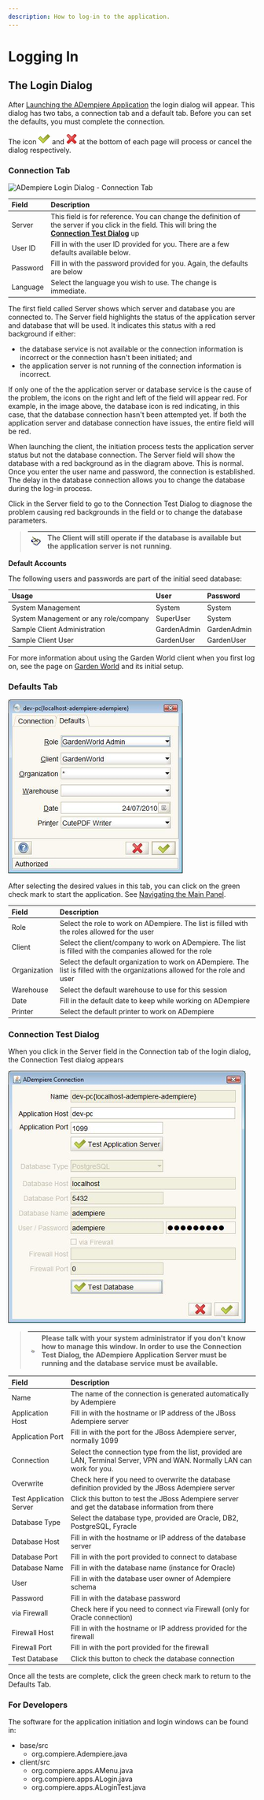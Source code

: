 ```yaml
---
description: How to log-in to the application.
---
```


# Logging In

## The Login Dialog

After [Launching the ADempiere Application](launching-the-application.md) the login dialog will appear. This dialog has two tabs, a connection tab and a default tab. Before you can set the defaults, you must complete the connection.

The icon ![](../../.gitbook/assets/icon_ok24.png) and ![](../../.gitbook/assets/icon_cancel24.png) at the bottom of each page will process or cancel the dialog respectively.

### Connection Tab

![ADempiere Login Dialog - Connection Tab](http://wiki.adempiere.net/images/0/05/Login_Connection.jpg)

| **Field** | **Description** |
| :--- | :--- |
| Server | This field is for reference. You can change the definition of the server if you click in the field. This will bring the [**Connection Test Dialog**](logging-in.md#connection-test) up |
| User ID | Fill in with the user ID provided for you. There are a few defaults available below. |
| Password | Fill in with the password provided for you. Again, the defaults are below |
| Language | Select the language you wish to use. The change is immediate. |

The first field called Server shows which server and database you are connected to. The Server field highlights the status of the application server and database that will be used. It indicates this status with a red background if either:

* the database service is not available or the connection information is incorrect or the connection hasn't been initiated; and
* the application server is not running of the connection information is incorrect.

If only one of the the application server or database service is the cause of the problem, the icons on the right and left of the field will appear red. For example, in the image above, the database icon is red indicating, in this case, that the database connection hasn't been attempted yet. If both the application server and database connection have issues, the entire field will be red.

When launching the client, the initiation process tests the application server status but not the database connection. The Server field will show the database with a red background as in the diagram above. This is normal. Once you enter the user name and password, the connection is established. The delay in the database connection allows you to change the database during the log-in process.

Click in the Server field to go to the Connection Test Dialog to diagnose the problem causing red backgrounds in the field or to change the database parameters.

> | ![](../../.gitbook/assets/note.gif)  | The Client will still operate if the database is available but the application server is not running. |
> | :--- | :--- |

**Default Accounts**

The following users and passwords are part of the initial seed database:

| **Usage** | **User** | **Password** |
| :--- | :--- | :--- |
| System Management | System | System |
| System Management or any role/company | SuperUser | System |
| Sample Client Administration | GardenAdmin | GardenAdmin |
| Sample Client User | GardenUser | GardenUser |

For more information about using the Garden World client when you first log on, see the page on [Garden World](http://wiki.adempiere.net/Garden_World) and its initial setup.

### Defaults Tab

![ADempiere Login Window - Defaults Tab](../../.gitbook/assets/login_defaults.jpg)

After selecting the desired values in this tab, you can click on the green check mark to start the application. See [Navigating the Main Panel](http://wiki.adempiere.net/Navigating_the_Main_Panel).

| **Field** | **Description** |
| :--- | :--- |
| Role | Select the role to work on ADempiere. The list is filled with the roles allowed for the user |
| Client | Select the client/company to work on ADempiere. The list is filled with the companies allowed for the role |
| Organization | Select the default organization to work on ADempiere. The list is filled with the organizations allowed for the role and user |
| Warehouse | Select the default warehouse to use for this session |
| Date | Fill in the default date to keep while working on ADempiere |
| Printer | Select the default printer to work on ADempiere |

### Connection Test Dialog

When you click in the Server field in the Connection tab of the login dialog, the Connection Test dialog appears

![Connection Test Dialog](../../.gitbook/assets/login_connection_test.jpg)

> | ![](../../.gitbook/assets/note.gif)  | Please talk with your system administrator if you don't know how to manage this window. In order to use the Connection Test Dialog, the ADempiere Application Server must be running and the database service must be available. |
> | :--- | :--- |

| **Field** | **Description** |
| :--- | :--- |
| Name | The name of the connection is generated automatically by Adempiere |
| Application Host | Fill in with the hostname or IP address of the JBoss Adempiere server |
| Application Port | Fill in with the port for the JBoss Adempiere server, normally 1099 |
| Connection | Select the connection type from the list, provided are LAN, Terminal Server, VPN and WAN. Normally LAN can work for you. |
| Overwrite | Check here if you need to overwrite the database definition provided by the JBoss Adempiere server |
| Test Application Server | Click this button to test the JBoss Adempiere server and get the database information from there |
| Database Type | Select the database type, provided are Oracle, DB2, PostgreSQL, Fyracle |
| Database Host | Fill in with the hostname or IP address of the database server |
| Database Port | Fill in with the port provided to connect to database |
| Database Name | Fill in with the database name \(instance for Oracle\) |
| User | Fill in with the database user owner of Adempiere schema |
| Password | Fill in with the database password |
| via Firewall | Check here if you need to connect via Firewall \(only for Oracle connection\) |
| Firewall Host | Fill in with the hostname or IP address provided for the firewall |
| Firewall Port | Fill in with the port provided for the firewall |
| Test Database | Click this button to check the database connection |

Once all the tests are complete, click the green check mark to return to the Defaults Tab.

### For Developers

The software for the application initiation and login windows can be found in:

* base/src
  * org.compiere.Adempiere.java
* client/src
  * org.compiere.apps.AMenu.java
  * org.compiere.apps.ALogin.java
  * org.compiere.apps.ALoginTest.java

